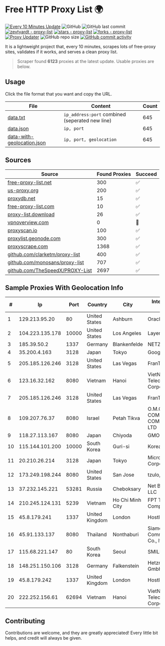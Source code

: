 
# Free HTTP Proxy List 🌍

[![Every 10 Minutes Update](https://github.com/mertguvencli/http-proxy-list/actions/workflows/main.yml/badge.svg?branch=main)](https://github.com/mertguvencli/http-proxy-list/actions/workflows/main.yml)
![GitHub](https://img.shields.io/github/license/mertguvencli/http-proxy-list)
![GitHub last commit](https://img.shields.io/github/last-commit/mertguvencli/http-proxy-list)
[![zevtyardt - proxy-list](https://img.shields.io/static/v1?label=zevtyardt&message=proxy-list&color=blue&logo=github)](https://github.com/zevtyardt/proxy-list "Go to GitHub repo")
[![stars - proxy-list](https://img.shields.io/github/stars/zevtyardt/proxy-list?style=social)](https://github.com/zevtyardt/proxy-list)
[![forks - proxy-list](https://img.shields.io/github/forks/zevtyardt/proxy-list?style=social)](https://github.com/zevtyardt/proxy-list)
[![Proxy Updater](https://github.com/zevtyardt/proxy-list/workflows/Proxy%20Updater/badge.svg)](https://github.com/zevtyardt/proxy-list/actions?query=workflow:"Proxy+Updater")
![GitHub repo size](https://img.shields.io/github/repo-size/zevtyardt/proxy-list)
[![GitHub commit activity](https://img.shields.io/github/commit-activity/m/zevtyardt/proxy-list?logo=commits)](https://github.com/zevtyardt/proxy-list/commits/main)

It is a lightweight project that, every 10 minutes, scrapes lots of free-proxy sites, validates if it works, and serves a clean proxy list.

> Scraper found **6123** proxies at the latest update. Usable proxies are below.

## Usage

Click the file format that you want and copy the URL.

|File|Content|Count|
|----|-------|-----|
|[data.txt](https://raw.githubusercontent.com/mertguvencli/http-proxy-list/main/proxy-list/data.txt)|`ip_address:port` combined (seperated new line)|645|
|[data.json](https://raw.githubusercontent.com/mertguvencli/http-proxy-list/main/proxy-list/data.json)|`ip, port`|645|
|[data-with-geolocation.json](https://raw.githubusercontent.com/mertguvencli/http-proxy-list/main/proxy-list/data-with-geolocation.json)|`ip, port, geolocation`|645|

## Sources

|Source|Found Proxies|Succeed|
|------|-------------|-------|
|[free-proxy-list.net](https://free-proxy-list.net)|300|✅|
|[us-proxy.org](https://www.us-proxy.org)|200|✅|
|[proxydb.net](http://proxydb.net)|15|✅|
|[free-proxy-list.com](https://free-proxy-list.com/?page=&port=&type%5B%5D=http&type%5B%5D=https&up_time=0&search=Search)|10|✅|
|[proxy-list.download](https://www.proxy-list.download/HTTP)|26|✅|
|[vpnoverview.com](https://vpnoverview.com/privacy/anonymous-browsing/free-proxy-servers)|0|🚫|
|[proxyscan.io](https://www.proxyscan.io)|100|✅|
|[proxylist.geonode.com](https://proxylist.geonode.com/api/proxy-list?limit=300&page=1&sort_by=lastChecked&sort_type=desc&protocols=http,https)|300|✅|
|[proxyscrape.com](https://api.proxyscrape.com/v2/?request=displayproxies&protocol=http&timeout=10000&country=all&ssl=all&anonymity=all)|1368|✅|
|[github.com/clarketm/proxy-list](https://raw.githubusercontent.com/clarketm/proxy-list/master/proxy-list-raw.txt)|400|✅|
|[github.com/monosans/proxy-list](https://raw.githubusercontent.com/monosans/proxy-list/main/proxies/http.txt)|707|✅|
|[github.com/TheSpeedX/PROXY-List](https://raw.githubusercontent.com/TheSpeedX/PROXY-List/master/http.txt)|2697|✅|


## Sample Proxies With Geolocation Info

|#|Ip|Port|Country|City|Internet Service Provider|
|-|--|----|-------|----|-------------------------|
|1|129.213.95.20|80|United States|Ashburn|Oracle Corporation|
|2|104.223.135.178|10000|United States|Los Angeles|LayerHost|
|3|185.39.50.2|1337|Germany|Blankenfelde|NETZNUTZ|
|4|35.200.4.163|3128|Japan|Tokyo|Google LLC|
|5|205.185.126.246|3128|United States|Las Vegas|FranTech Solutions|
|6|123.16.32.162|8080|Vietnam|Hanoi|VietNam Post and Telecom Corporation|
|7|205.185.126.246|3128|United States|Las Vegas|FranTech Solutions|
|8|109.207.76.37|8080|Israel|Petah Tikva|O.M.C. COMPUTERS & COMMUNICATIONS LTD|
|9|118.27.113.167|8080|Japan|Chiyoda|GMO Internet, Inc.|
|10|115.144.101.200|10000|South Korea|Guri-si|Korea Telecom|
|11|20.210.26.214|3128|Japan|Tokyo|Microsoft Corporation|
|12|173.249.198.244|8080|United States|San Jose|tzulo, inc.|
|13|37.232.145.221|53281|Russia|Cheboksary|Net By Net Holding LLC|
|14|210.245.124.131|5239|Vietnam|Ho Chi Minh City|FPT Telecom Company|
|15|45.8.179.241|1337|United Kingdom|London|Hostland LLC|
|16|45.91.133.137|8080|Thailand|Nonthaburi|Siamdata Communication Co., ltd.|
|17|115.68.221.147|80|South Korea|Seoul|SMILESERV|
|18|148.251.150.106|3128|Germany|Falkenstein|Hetzner Online GmbH|
|19|45.8.179.242|1337|United Kingdom|London|Hostland LLC|
|20|222.252.156.61|62694|Vietnam|Hanoi|VietNam Post and Telecom Corporation|



## Contributing

Contributions are welcome, and they are greatly appreciated! Every
little bit helps, and credit will always be given.

